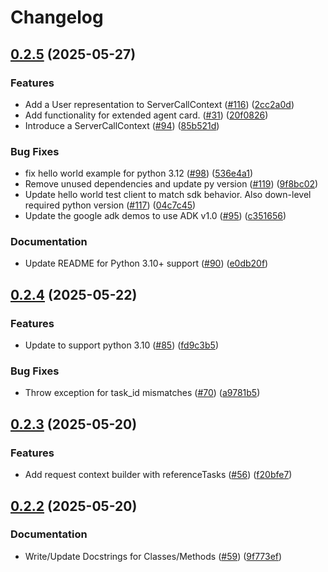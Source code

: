 # Changelog

## [0.2.5](https://github.com/google-a2a/a2a-python/compare/v0.2.4...v0.2.5) (2025-05-27)


### Features

* Add a User representation to ServerCallContext ([#116](https://github.com/google-a2a/a2a-python/issues/116)) ([2cc2a0d](https://github.com/google-a2a/a2a-python/commit/2cc2a0de93631aa162823d43fe488173ed8754dc))
* Add functionality for extended agent card.  ([#31](https://github.com/google-a2a/a2a-python/issues/31)) ([20f0826](https://github.com/google-a2a/a2a-python/commit/20f0826a2cb9b77b89b85189fd91e7cd62318a30))
* Introduce a ServerCallContext ([#94](https://github.com/google-a2a/a2a-python/issues/94)) ([85b521d](https://github.com/google-a2a/a2a-python/commit/85b521d8a790dacb775ef764a66fbdd57b180da3))


### Bug Fixes

* fix hello world example for python 3.12 ([#98](https://github.com/google-a2a/a2a-python/issues/98)) ([536e4a1](https://github.com/google-a2a/a2a-python/commit/536e4a11f2f32332968a06e7d0bc4615e047a56c))
* Remove unused dependencies and update py version ([#119](https://github.com/google-a2a/a2a-python/issues/119)) ([9f8bc02](https://github.com/google-a2a/a2a-python/commit/9f8bc023b45544942583818968f3d320e5ff1c3b))
* Update hello world test client to match sdk behavior. Also down-level required python version ([#117](https://github.com/google-a2a/a2a-python/issues/117)) ([04c7c45](https://github.com/google-a2a/a2a-python/commit/04c7c452f5001d69524d94095d11971c1e857f75))
* Update the google adk demos to use ADK v1.0 ([#95](https://github.com/google-a2a/a2a-python/issues/95)) ([c351656](https://github.com/google-a2a/a2a-python/commit/c351656a91c37338668b0cd0c4db5fedd152d743))


### Documentation

* Update README for Python 3.10+ support ([#90](https://github.com/google-a2a/a2a-python/issues/90)) ([e0db20f](https://github.com/google-a2a/a2a-python/commit/e0db20ffc20aa09ee68304cc7e2a67c32ecdd6a8))

## [0.2.4](https://github.com/google-a2a/a2a-python/compare/v0.2.3...v0.2.4) (2025-05-22)

### Features

* Update to support python 3.10 ([#85](https://github.com/google-a2a/a2a-python/issues/85)) ([fd9c3b5](https://github.com/google-a2a/a2a-python/commit/fd9c3b5b0bbef509789a701171d95f690c84750b))


### Bug Fixes

* Throw exception for task_id mismatches ([#70](https://github.com/google-a2a/a2a-python/issues/70)) ([a9781b5](https://github.com/google-a2a/a2a-python/commit/a9781b589075280bfaaab5742d8b950916c9de74))

## [0.2.3](https://github.com/google-a2a/a2a-python/compare/v0.2.2...v0.2.3) (2025-05-20)


### Features

* Add request context builder with referenceTasks ([#56](https://github.com/google-a2a/a2a-python/issues/56)) ([f20bfe7](https://github.com/google-a2a/a2a-python/commit/f20bfe74b8cc854c9c29720b2ea3859aff8f509e))

## [0.2.2](https://github.com/google-a2a/a2a-python/compare/v0.2.1...v0.2.2) (2025-05-20)


### Documentation

* Write/Update Docstrings for Classes/Methods ([#59](https://github.com/google-a2a/a2a-python/issues/59)) ([9f773ef](https://github.com/google-a2a/a2a-python/commit/9f773eff4dddc4eec723d519d0050f21b9ccc042))
